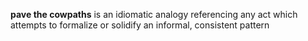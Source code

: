 **pave the cowpaths** is an idiomatic analogy referencing any act which attempts to formalize or solidify an informal, consistent pattern